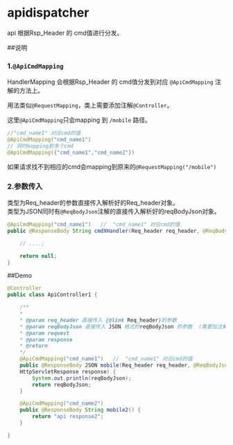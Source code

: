 # apidispatcher

api 根据Rsp_Header 的 cmd值进行分发。

##说明
### 1.`@ApiCmdMapping`
HandlerMapping 会根据Rsp_Header 的 cmd值分发到对应 `@ApiCmdMapping` 注解的方法上。  

用法类似`@RequestMapping`，类上需要添加注解`@Controller`。  

这里`@ApiCmdMapping`只会mapping 到 `/mobile` 路径。
```java
//"cmd_name1" 对应cmd的值
@ApiCmdMapping("cmd_name1")  
// 同时mapping到多个cmd
@ApiCmdMapping({"cmd_name1","cmd_name2"})  
```

如果请求找不到相应的cmd会mapping到原来的`@RequestMapping("/mobile")`

### 2.参数传入
类型为Req_header的参数直接传入解析好的Req_header对象。  
类型为JSON同时有`@ReqBodyJson`注解的直接传入解析好的reqBodyJson对象。  

```java
@ApiCmdMapping("cmd_name1")   //  "cmd_name1" 对应cmd的值
public @ResponseBody String cmdXHandler(Req_header req_header, @ReqBodyJson JSON reqBodyJson /*... other param:  */){

    // ....;

    return null;
}
```

##Demo
```java
@Controller
public class ApiController1 {

    /**
    *
    * @param req_header 直接传入 {@link Req_header}的参数
    * @param reqBodyJson 直接传入 JSON 格式的reqBodyJson 的参数  (需要加注解 @ReqBodyJson)
    * @param request
    * @param response
    * @return
    */
    @ApiCmdMapping("cmd_name1")   //  "cmd_name1" 对应cmd的值
    public @ResponseBody JSON mobile(Req_header req_header, @ReqBodyJson JSON reqBodyJson, HttpServletRequest request,
    HttpServletResponse response) {
        System.out.println(reqBodyJson);
        return reqBodyJson;
    }

    @ApiCmdMapping("cmd_name2")
    public @ResponseBody String mobile2() {
        return "api response2";
    }

}

```
